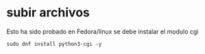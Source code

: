 # subir archivos
Esto ha sido probado en Fedora/linux
se debe instalar el modulo cgi
```
sudo dnf install python3-cgi -y
```


